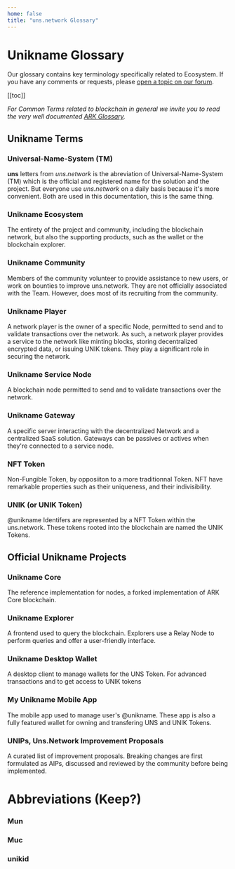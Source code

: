 ```yaml
---
home: false
title: "uns.network Glossary"
---
```


# Unikname Glossary 

Our glossary contains key terminology specifically related to <unikname/> Ecosystem. If you have any comments or requests, please [open a topic on our forum](https://forum.unikname.com).

[[toc]]

_For Common Terms related to blockchain in general we invite you to read the very well documented [ARK Glossary](https://arkdoc-23.docs.uns.network/glossary/)._

## Unikname Terms

### Universal-Name-System (TM)

**uns** letters from _uns.network_ is the abreviation of Universal-Name-System (TM) which is the official and registered name for the solution and the project. But everyone use _uns.network_ on a daily basis because it's more convenient. Both are used in this documentation,  this is the same thing.

### Unikname Ecosystem

The entirety of the <unikname/> project and community, including the blockchain network, but also the supporting products, such as the wallet or the blockchain explorer.

### Unikname Community

Members of the <unikname/> community volunteer to provide assistance to new users, or work on bounties to improve uns.network. They are not officially associated with the <unikname/> Team. However, <unikname/> does most of its recruiting from the community.

### Unikname Player

A network player is the owner of a specific <unikname/> Node, permitted to send and to validate transactions over the network. As such, a network player provides a service to the network like minting blocks, storing decentralized encrypted data, or issuing UNIK tokens. They play a significant role in securing the network.

### Unikname Service Node

A blockchain node permitted to send and to validate transactions over the network.

### Unikname Gateway

A specific server interacting with the decentralized Network and a centralized SaaS solution. Gateways can be passives or actives when they're connected to a service node.

### NFT Token

Non-Fungible Token, by opposiiton to a more traditionnal Token. NFT have remarkable properties such as their uniqueness, and their indivisibility.

### UNIK (or UNIK Token)

@unikname Identifers are represented by a NFT Token within the uns.network. These tokens rooted into the blockchain are named the UNIK Tokens.

## Official Unikname Projects

### Unikname Core

The reference implementation for <unikname/> nodes, a forked implementation of ARK Core blockchain.

### Unikname Explorer

A frontend used to query the <unikname/> blockchain. Explorers use a Relay Node to perform queries and offer a user-friendly interface.

### Unikname Desktop Wallet

A desktop client to manage wallets for the UNS Token. For advanced transactions and to get access to UNIK tokens 

### My Unikname Mobile App

The mobile app used to manage user's @unikname. These app is also a fully featured wallet for owning and transfering UNS and UNIK Tokens.

### UNIPs, Uns.Network Improvement Proposals

A curated list of improvement proposals. Breaking changes are first formulated as AIPs, discussed and reviewed by the community before being implemented.

# Abbreviations (Keep?) 

### Mun

### Muc

### unikid